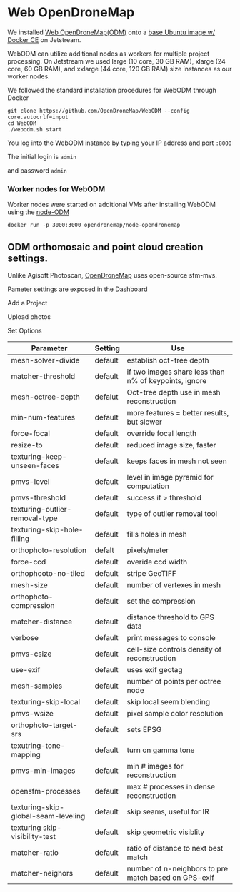 # Web OpenDroneMap

We installed [Web OpenDroneMap(ODM)](https://github.com/OpenDroneMap/WebODM) 
onto a [base Ubuntu image w/ Docker CE](https://use.jetstream-cloud.org/application/images/359) on Jetstream.

WebODM can utilize additional nodes as workers for multiple project processing. 
On Jetstream we used large (10 core, 30 GB RAM), xlarge (24 core, 60 GB RAM), 
and xxlarge (44 core, 120 GB RAM) size instances as our worker nodes.

We followed the standard installation procedures for WebODM through Docker

```
git clone https://github.com/OpenDroneMap/WebODM --config core.autocrlf=input
cd WebODM
./webodm.sh start
```

You log into the WebODM instance by typing your IP address and port `:8000`

The initial login is `admin`

and password `admin`

### Worker nodes for WebODM

Worker nodes were started on additional VMs after installing WebODM
using the [node-ODM](https://github.com/OpenDroneMap/node-OpenDroneMap)

```
docker run -p 3000:3000 opendronemap/node-opendronemap
```

## ODM orthomosaic and point cloud creation settings.

Unlike Agisoft Photoscan, [OpenDroneMap](https://github.com/OpenDroneMap/OpenDroneMap/wiki/Process-Breakdown) uses open-source sfm-mvs.

Pameter settings are exposed in the Dashboard 

Add a Project

Upload photos

Set Options

|Parameter|Setting|Use|
|---------|-------|-----|
|mesh-solver-divide|default|establish oct-tree depth|
|matcher-threshold|default|if two images share less than n% of keypoints, ignore|
|mesh-octree-depth|defalut|Oct-tree depth use in mesh reconstruction|
|min-num-features|default|more features = better results, but slower|
|force-focal|default|override focal length|
|resize-to|default|reduced image size, faster|
|texturing-keep-unseen-faces|default|keeps faces in mesh not seen|
|pmvs-level|default|level in image pyramid for computation|
|pmvs-threshold|default|success if > threshold|
|texturing-outlier-removal-type|default|type of outlier removal tool|
|texturing-skip-hole-filling|default|fills holes in mesh|
|orthophoto-resolution|defalt|pixels/meter|
|force-ccd|default|overide ccd width|
|orthophooto-no-tiled|default|stripe GeoTIFF|
|mesh-size|default|number of vertexes in mesh|
|orthophoto-compression|default|set the compression|
|matcher-distance|default|distance threshold to GPS data|
|verbose|default|print messages to console|
|pmvs-csize|default|cell-size controls density of reconstruction|
|use-exif|default|uses exif geotag|
|mesh-samples|default|number of points per octree node|
|texturing-skip-local|default|skip local seem blending|
|pmvs-wsize|default|pixel sample color resolution|
|orthophoto-target-srs|default|sets EPSG|
|texutring-tone-mapping|default|turn on gamma tone|
|pmvs-min-images|default|min # images for reconstruction|
|opensfm-processes|default|max # processes in dense reconstruction|
|texturing-skip-global-seam-leveling|default|skip seams, useful for IR|
|texturing skip-visibility-test|default|skip geometric visiblity|
|matcher-ratio|default|ratio of distance to next best match|
|matcher-neighors|default|number of n-neighbors to pre match based on GPS-exif|
